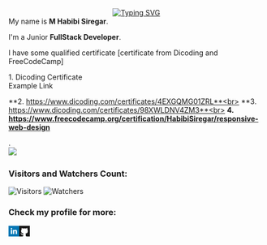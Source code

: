 <div align="center">
<a href="https://git.io/typing-svg"><img src="https://readme-typing-svg.herokuapp.com?font=Bebas+Neue&size=70&pause=1000&width=500&height=100&lines=Hello+visitors!" alt="Typing SVG" /></a>  
</div>
My name is <b>M Habibi Siregar</b>.<br>

I'm a Junior **FullStack Developer**.<br>

I have some qualified certificate  [certificate from Dicoding and FreeCodeCamp]<br>
<div>
1. <a style="text-decoration: none;" href="https://www.dicoding.com/certificates/07Z60OMDJZQR">Dicoding Certificate</a><br>
  <a href="https://example.com" style="text-decoration: none;">Example Link</a>

**2. https://www.dicoding.com/certificates/4EXGQMG01ZRL**<br>
**3. https://www.dicoding.com/certificates/98XWLDNV4ZM3**<br>
**4. https://www.freecodecamp.org/certification/HabibiSiregar/responsive-web-design**
</div>
.<br>

<div align="left">
  <picture>
  <source
    srcset="https://github-readme-stats.vercel.app/api/top-langs/?username=Kyra-Code79&layout=pie&langs_count=8&theme=tokyonight"
    media="(prefers-color-scheme: dark), (prefers-color-scheme: no-preference)"
  />
    <img src="https://github-readme-stats.vercel.app/api?username=Kyra-Code79&show_icons=true" />
</picture>
</div>

<div>
  <h3>Visitors and Watchers Count:</h3>
  <img src="https://visitor-badge.laobi.icu/badge?page_id=Kyra-Code79" alt="Visitors" />
  <img src="https://img.shields.io/github/watchers/Kyra-Code79/Kyra-Code79" alt="Watchers" />
</div>

<div>
  <h3>Check my profile for more:</h3>
  <a href="https://www.linkedin.com/in/habibisiregar79/">
    <img align="left" alt="Habibi Siregar Linkdin" width="21px" src="https://raw.githubusercontent.com/edent/SuperTinyIcons/099dc12b59179d07d534069bc8551718f786d91a/images/svg/linkedin.svg" />
  </a>
  <a href="https://github.com/Kyra-Code79">
    <img align="left" alt="Habibi Siregar Github" width="21px" src="https://raw.githubusercontent.com/edent/SuperTinyIcons/099dc12b59179d07d534069bc8551718f786d91a/images/svg/github.svg" />
  </a>
</div> 
